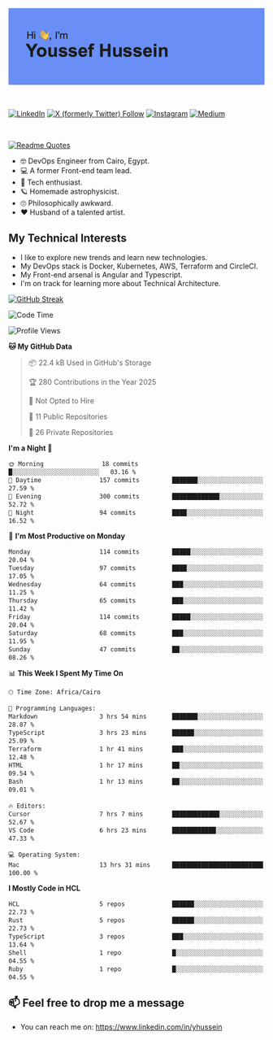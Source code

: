 [![Youssef's GitHub Banner](./assets/youssef-hussein.png)](https://github.com/yorki404)

</br>

[![LinkedIn](https://img.shields.io/badge/linkedin-%230077B5.svg?style=for-the-badge&logo=linkedin&logoColor=white)](https://www.linkedin.com/in/yhussein/)
[![X (formerly Twitter) Follow](https://img.shields.io/twitter/follow/devqikHQ?style=for-the-badge&logo=X&logoColor=White&labelColor=White)](https://twitter.com/devqikHQ)
[![Instagram](https://img.shields.io/badge/devqik-E4405F?style=for-the-badge&logo=Instagram&logoColor=white)](https://instagram.com/devqik)
[![Medium](https://img.shields.io/badge/Medium-12100E?style=for-the-badge&logo=medium&logoColor=white)](https://medium.com/@devqik)

</br>

[![Readme Quotes](https://quotes-github-readme.vercel.app/api?type=horizontal&theme=dark)](https://github.com/piyushsuthar/github-readme-quotes)

- :nerd_face: DevOps Engineer from Cairo, Egypt.
- :computer: A former Front-end team lead.
- :satellite: Tech enthusiast.
- :ringed_planet: Homemade astrophysicist.
- :roll_eyes: Philosophically awkward.
- :heart: Husband of a talented artist.

## My Technical Interests

- I like to explore new trends and learn new technologies.
- My DevOps stack is Docker, Kubernetes, AWS, Terraform and CircleCI.
- My Front-end arsenal is Angular and Typescript.
- I'm on track for learning more about Technical Architecture.

[![GitHub Streak](https://streak-stats.demolab.com/?user=devqik&theme=dark)](https://git.io/streak-stats)

<!--START_SECTION:waka-->
![Code Time](http://img.shields.io/badge/Code%20Time-977%20hrs%2013%20mins-blue)

![Profile Views](http://img.shields.io/badge/Profile%20Views-0-blue)

**🐱 My GitHub Data** 

> 📦 22.4 kB Used in GitHub's Storage 
 > 
> 🏆 280 Contributions in the Year 2025
 > 
> 🚫 Not Opted to Hire
 > 
> 📜 11 Public Repositories 
 > 
> 🔑 26 Private Repositories 
 > 
**I'm a Night 🦉** 

```text
🌞 Morning                18 commits          █░░░░░░░░░░░░░░░░░░░░░░░░   03.16 % 
🌆 Daytime                157 commits         ███████░░░░░░░░░░░░░░░░░░   27.59 % 
🌃 Evening                300 commits         █████████████░░░░░░░░░░░░   52.72 % 
🌙 Night                  94 commits          ████░░░░░░░░░░░░░░░░░░░░░   16.52 % 
```
📅 **I'm Most Productive on Monday** 

```text
Monday                   114 commits         █████░░░░░░░░░░░░░░░░░░░░   20.04 % 
Tuesday                  97 commits          ████░░░░░░░░░░░░░░░░░░░░░   17.05 % 
Wednesday                64 commits          ███░░░░░░░░░░░░░░░░░░░░░░   11.25 % 
Thursday                 65 commits          ███░░░░░░░░░░░░░░░░░░░░░░   11.42 % 
Friday                   114 commits         █████░░░░░░░░░░░░░░░░░░░░   20.04 % 
Saturday                 68 commits          ███░░░░░░░░░░░░░░░░░░░░░░   11.95 % 
Sunday                   47 commits          ██░░░░░░░░░░░░░░░░░░░░░░░   08.26 % 
```


📊 **This Week I Spent My Time On** 

```text
🕑︎ Time Zone: Africa/Cairo

💬 Programming Languages: 
Markdown                 3 hrs 54 mins       ███████░░░░░░░░░░░░░░░░░░   28.87 % 
TypeScript               3 hrs 23 mins       ██████░░░░░░░░░░░░░░░░░░░   25.09 % 
Terraform                1 hr 41 mins        ███░░░░░░░░░░░░░░░░░░░░░░   12.48 % 
HTML                     1 hr 17 mins        ██░░░░░░░░░░░░░░░░░░░░░░░   09.54 % 
Bash                     1 hr 13 mins        ██░░░░░░░░░░░░░░░░░░░░░░░   09.01 % 

🔥 Editors: 
Cursor                   7 hrs 7 mins        █████████████░░░░░░░░░░░░   52.67 % 
VS Code                  6 hrs 23 mins       ████████████░░░░░░░░░░░░░   47.33 % 

💻 Operating System: 
Mac                      13 hrs 31 mins      █████████████████████████   100.00 % 
```

**I Mostly Code in HCL** 

```text
HCL                      5 repos             ██████░░░░░░░░░░░░░░░░░░░   22.73 % 
Rust                     5 repos             ██████░░░░░░░░░░░░░░░░░░░   22.73 % 
TypeScript               3 repos             ███░░░░░░░░░░░░░░░░░░░░░░   13.64 % 
Shell                    1 repo              █░░░░░░░░░░░░░░░░░░░░░░░░   04.55 % 
Ruby                     1 repo              █░░░░░░░░░░░░░░░░░░░░░░░░   04.55 % 
```




<!--END_SECTION:waka-->

## 📫 Feel free to drop me a message
- You can reach me on: https://www.linkedin.com/in/yhussein
